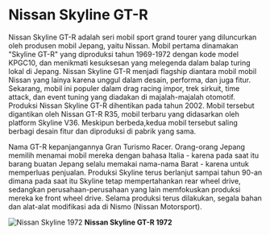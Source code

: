 # Nissan Skyline GT-R 

Nissan Skyline GT-R adalah seri mobil sport grand tourer yang diluncurkan oleh produsen mobil Jepang, yaitu Nissan.
Mobil pertama dinamakan "Skyline GT-R" yang diproduksi tahun 1969-1972 dengan kode model KPGC10, dan menikmati kesuksesan yang melegenda dalam balap turing lokal di Jepang.
Nissan Skyline GT-R menjadi flagship diantara mobil mobil Nissan yang lainya karena unggul dalam desain, performa, dan juga fitur.
Sekarang, mobil ini populer dalam drag racing impor, trek sirkuit, time attack, dan event tuning yang diadakan di majalah-majalah otomotif.
Produksi Nissan Skyline GT-R dihentikan pada tahun 2002. Mobil tersebut digantikan oleh Nissan GT-R R35, mobil terbaru yang didasarkan oleh platform Skyline V36. Meskipun berbeda,kedua mobil tersebut saling berbagi desain fitur dan diproduksi di pabrik yang sama.


Nama GT-R kepanjangannya Gran Turismo Racer. Orang-orang Jepang memilih menamai mobil mereka dengan bahasa Italia - karena pada saat itu barang buatan Jepang selalu memakai nama-nama Barat - karena untuk memperluas penjualan.
Produksi Skyline terus berlanjut sampai tahun 90-an dimana pada saat itu Skyline tetap mempertahankan rear wheel drive, sedangkan perusahaan-perusahaan yang lain memfokuskan produksi mereka ke front wheel drive.
Selama produksi terus dilakukan, segala bahan dan alat-alat modifikasi ada di Nismo (Nissan Motorsport).

![Nissan Skyline 1972](https://upload.wikimedia.org/wikipedia/commons/thumb/b/b9/Nissan_SKYLINE_2Door_Hard-top_2000GT-R_MY1972_%281%29.jpg/800px-Nissan_SKYLINE_2Door_Hard-top_2000GT-R_MY1972_%281%29.jpg)
**Nissan Skyline GT-R 1972**

